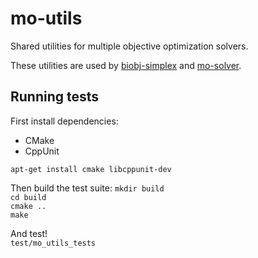 mo-utils
========

Shared utilities for multiple objective optimization solvers.

These utilities are used by [biobj-simplex](https://github.com/tvincent2/biobj-simplex) and [mo-solver](https://github.com/tvincent2/mo-solver).

## Running tests

First install dependencies:
* CMake
* CppUnit

`apt-get install cmake libcppunit-dev`

Then build the test suite:
`mkdir build`  
`cd build`  
`cmake ..`  
`make`

And test!  
`test/mo_utils_tests`
